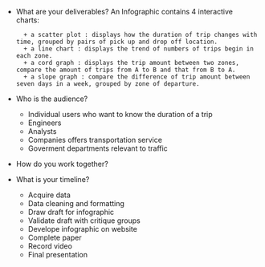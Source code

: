 + What are your deliverables?
	An Infographic contains 4 interactive charts:
	
		+ a scatter plot : displays how the duration of trip changes with time, grouped by pairs of pick up and drop off location.
		+ a line chart : displays the trend of numbers of trips begin in each zone.
		+ a cord graph : displays the trip amount between two zones, compare the amount of trips from A to B and that from B to A.
		+ a slope graph : compare the difference of trip amount between seven days in a week, grouped by zone of departure.
+ Who is the audience?
	+ Individual users who want to know the duration of a trip
	+ Engineers
	+ Analysts
	+ Companies offers transportation service
	+ Goverment departments relevant to traffic
+ How do you work together?
+ What is your timeline?
	+ Acquire data
	+ Data cleaning and formatting
	+ Draw draft for infographic
	+ Validate draft with critique groups
	+ Develope infographic on website
	+ Complete paper
	+ Record video
	+ Final presentation